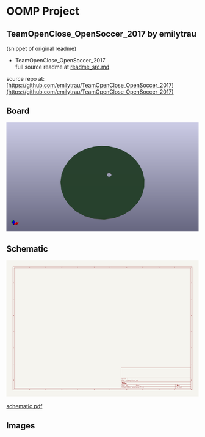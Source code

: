# OOMP Project  
## TeamOpenClose_OpenSoccer_2017  by emilytrau  
  
(snippet of original readme)  
  
- TeamOpenClose_OpenSoccer_2017  
  full source readme at [readme_src.md](readme_src.md)  
  
source repo at: [https://github.com/emilytrau/TeamOpenClose_OpenSoccer_2017](https://github.com/emilytrau/TeamOpenClose_OpenSoccer_2017)  
## Board  
  
[![working_3d.png](working_3d_600.png)](working_3d.png)  
## Schematic  
  
[![working_schematic.png](working_schematic_600.png)](working_schematic.png)  
  
[schematic pdf](working_schematic.pdf)  
## Images  
